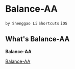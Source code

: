 # Balance-AA

`by Shenggao Li` `Shortcuts` `iOS`

## What's Balance-AA
**Balance-AA** 

[Balance-AA](https://www.icloud.com/shortcuts/16873b4e61f34155b4dc41857ac4e7b8)

